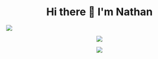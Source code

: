 
<div style="display:flex; flex-direction:column;align-items:center;">
 <h1 style="text-align:center;">Hi there 👋 I'm Nathan</h1>
 </div>
  <img src="https://skillicons.dev/icons?i=bash,c,cloudflare,codepen,css,docker,emacs,figma,flask,git,github,githubactions,html"/>

<p align="center">
<img src="https://github-readme-stats.vercel.app/api?username=NathanCoquelin&show_icons=true&theme=github_dark_dimmed&count_private=true"/>
 </p>
 <p align="center">
 <img src="https://github-readme-stats.vercel.app/api/top-langs?username=NathanCoquelin&theme=github_dark_dimmed&count_private=true"/>
 </p>
